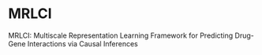 # MRLCI
MRLCI: Multiscale Representation Learning Framework for Predicting Drug-Gene Interactions via Causal Inferences
